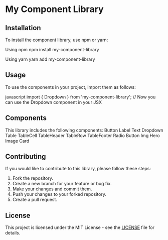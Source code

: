 # My Component Library

## Installation
To install the component library, use npm or yarn:

Using npm
npm install my-component-library

Using yarn
yarn add my-component-library

## Usage
To use the components in your project, import them as follows:

javascript
import { Dropdown } from 'my-component-library';
// Now you can use the Dropdown component in your JSX

## Components
This library includes the following components:
Button
Label
Text
Dropdown
Table
TableCell
TableHeader
TableRow
TableFooter
Radio Button
Img
Hero Image
Card

## Contributing
If you would like to contribute to this library, please follow these steps:
1. Fork the repository.
2. Create a new branch for your feature or bug fix.
3. Make your changes and commit them.
4. Push your changes to your forked repository.
5. Create a pull request.

## License
This project is licensed under the MIT License - see the [LICENSE](LICENSE) file for details.
